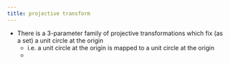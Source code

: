 ```yaml
---
title: projective transform
---
```


- There is a 3-parameter family of projective transformations which fix (as a set) a unit circle at the origin
    - i.e. a unit circle at the origin is mapped to a unit circle at the origin
    -